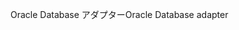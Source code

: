 <span data-ttu-id="11e43-101">Oracle Database アダプター</span><span class="sxs-lookup"><span data-stu-id="11e43-101">Oracle Database adapter</span></span>